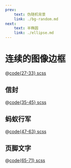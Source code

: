 ```yaml
---
prev: 
    text: 伪随机背景
    link: ./bg-random.md
next: 
    text: 半椭圆
    link: ./ellipse.md
---
```


# 连续的图像边框

<bg-border-continuity />

@[code{27-33} scss](../.vuepress/components/bg-border-continuity.vue)

## 信封

<bg-border-continuity class-name="bg-border-envelope"/>

@[code{35-45} scss](../.vuepress/components/bg-border-continuity.vue)

## 蚂蚁行军

<bg-border-continuity class-name="bg-border-ant"/>

@[code{47-63} scss](../.vuepress/components/bg-border-continuity.vue)

## 页脚文字

<bg-border-continuity class-name="border-footer-text"/>

@[code{65-71} scss](../.vuepress/components/bg-border-continuity.vue)
